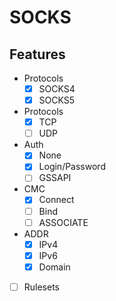 # SOCKS

## Features

* Protocols
  * [x] SOCKS4
  * [x] SOCKS5

* Protocols
  * [x] TCP
  * [ ] UDP

* Auth
  * [x] None
  * [x] Login/Password
  * [ ] GSSAPI

* CMC
  * [x] Connect
  * [ ] Bind
  * [ ] ASSOCIATE

* ADDR
  * [x] IPv4
  * [x] IPv6
  * [x] Domain

* [ ] Rulesets
